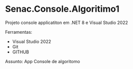 # Senac.Console.Algoritimo1
Projeto  console applicatiton em .NET 8 e Visual Studio 2022

Ferramentas:
- Visual Studio 2022
- Git
- GITHUB

Assunto: App Console de algoritomo
